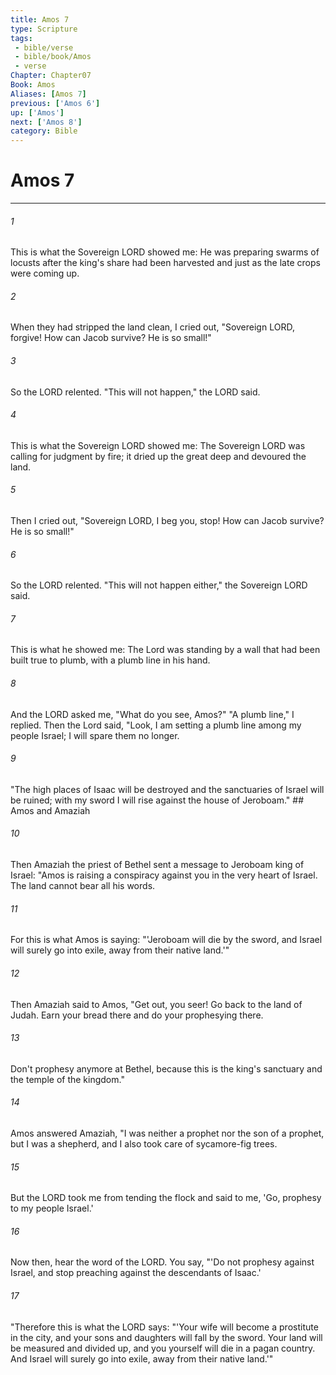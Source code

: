 ```yaml
---
title: Amos 7
type: Scripture
tags:
 - bible/verse
 - bible/book/Amos
 - verse
Chapter: Chapter07
Book: Amos
Aliases: [Amos 7]
previous: ['Amos 6']
up: ['Amos']
next: ['Amos 8']
category: Bible
---
```

# Amos 7

***


###### 1 
This is what the Sovereign LORD showed me: He was preparing swarms of locusts after the king's share had been harvested and just as the late crops were coming up. 

###### 2 
When they had stripped the land clean, I cried out, "Sovereign LORD, forgive! How can Jacob survive? He is so small!" 

###### 3 
So the LORD relented. "This will not happen," the LORD said. 

###### 4 
This is what the Sovereign LORD showed me: The Sovereign LORD was calling for judgment by fire; it dried up the great deep and devoured the land. 

###### 5 
Then I cried out, "Sovereign LORD, I beg you, stop! How can Jacob survive? He is so small!" 

###### 6 
So the LORD relented. "This will not happen either," the Sovereign LORD said. 

###### 7 
This is what he showed me: The Lord was standing by a wall that had been built true to plumb, with a plumb line in his hand. 

###### 8 
And the LORD asked me, "What do you see, Amos?" "A plumb line," I replied. Then the Lord said, "Look, I am setting a plumb line among my people Israel; I will spare them no longer. 

###### 9 
"The high places of Isaac will be destroyed and the sanctuaries of Israel will be ruined; with my sword I will rise against the house of Jeroboam." ## Amos and Amaziah 

###### 10 
Then Amaziah the priest of Bethel sent a message to Jeroboam king of Israel: "Amos is raising a conspiracy against you in the very heart of Israel. The land cannot bear all his words. 

###### 11 
For this is what Amos is saying: "'Jeroboam will die by the sword, and Israel will surely go into exile, away from their native land.'" 

###### 12 
Then Amaziah said to Amos, "Get out, you seer! Go back to the land of Judah. Earn your bread there and do your prophesying there. 

###### 13 
Don't prophesy anymore at Bethel, because this is the king's sanctuary and the temple of the kingdom." 

###### 14 
Amos answered Amaziah, "I was neither a prophet nor the son of a prophet, but I was a shepherd, and I also took care of sycamore-fig trees. 

###### 15 
But the LORD took me from tending the flock and said to me, 'Go, prophesy to my people Israel.' 

###### 16 
Now then, hear the word of the LORD. You say, "'Do not prophesy against Israel, and stop preaching against the descendants of Isaac.' 

###### 17 
"Therefore this is what the LORD says: "'Your wife will become a prostitute in the city, and your sons and daughters will fall by the sword. Your land will be measured and divided up, and you yourself will die in a pagan country. And Israel will surely go into exile, away from their native land.'" 
